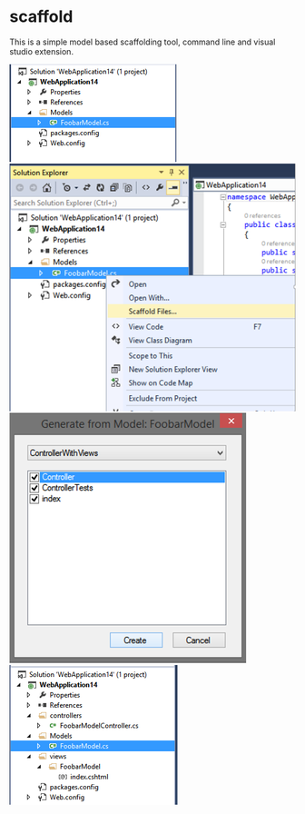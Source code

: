 # scaffold
This is a simple model based scaffolding tool, command line and visual studio extension.

<img src="https://raw.githubusercontent.com/erichexter/scaffold/master/screenshots/1.png">

<img src="https://raw.githubusercontent.com/erichexter/scaffold/master/screenshots/2.png">

<img src="https://raw.githubusercontent.com/erichexter/scaffold/master/screenshots/3.png">

<img src="https://raw.githubusercontent.com/erichexter/scaffold/master/screenshots/4.png">

